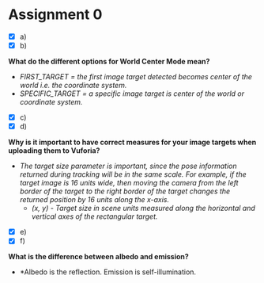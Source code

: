 # Assignment 0

- [x] a)
- [x] b)

**What do the different options for World Center Mode mean?**

- *FIRST_TARGET = the first image target detected becomes center of the world i.e. the coordinate system.*
- *SPECIFIC_TARGET = a specific image target is center of the world or coordinate system.*

- [x] c)
- [x] d)

**Why is it important to have correct measures for your image targets when uploading them to Vuforia?**

- *The target size parameter is important, since the pose information returned during tracking will be in the same scale. For example, if the target image is 16 units wide, then moving the camera from the left border of the target to the right border of the target changes the returned position by 16 units along the x-axis.*
  - *(x, y) - Target size in scene units measured along the horizontal and vertical axes of the rectangular target.*

- [x] e)
- [x] f)

**What is the difference between albedo and emission?**

- *Albedo is the reflection. Emission is self-illumination.
